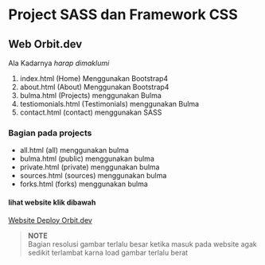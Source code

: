 # Project SASS dan Framework CSS

## Web Orbit.dev 

Ala Kadarnya *harap dimaklumi*

1. index.html (Home) Menggunakan Bootstrap4
2. about.html (About) Menggunakan Bootstrap4
3. bulma.html (Projects) menggunakan Bulma
4. testiomonials.html (Testimonials) menggunakan Bulma
5. contact.html (contact) menggunakan SASS

### Bagian pada projects 

* all.html (all) menggunakan bulma
* bulma.html (public) menggunakan bulma
* private.html (private) menggunakan bulma
* sources.html (sources) menggunakan bulma
* forks.html (forks) menggunakan bulma

#### lihat website klik dibawah

[Website Deploy Orbit.dev](https://iqbalptr303.netlify.com/)

> **NOTE** </br> Bagian resolusi gambar terlalu besar ketika masuk pada website agak sedikit terlambat karna load gambar terlalu berat